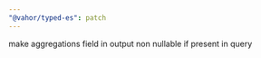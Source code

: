 ```yaml
---
"@vahor/typed-es": patch
---
```


make aggregations field in output non nullable if present in query
